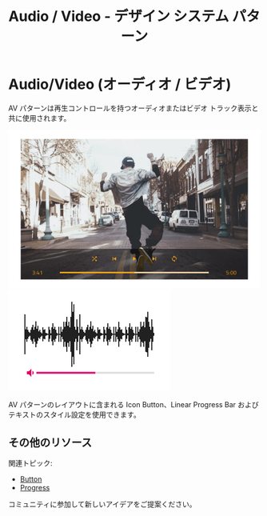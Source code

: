 ﻿---
title: Audio / Video - デザイン システム パターン
_description: Audio / Video パターン シンボルはオーディオおよびビデオ再生を制御するインターフェイスを提供します。
_keywords: デザイン システム, デザイン システム UX, UI キット, Figma, Figma to Angular, Figma からコードをエクスポート, Figma to HTML, Figma UI キット, Sketch, Ignite UI for Angular, Sketch to Angular, Angular, Angular デザイン システム, Sketch からコードをエクスポート, Angular 用のデザイン キット, Sketch HTML, Sketch to HTML, Sketch UI キット
_language: ja
---

# Audio/Video (オーディオ / ビデオ)

AV パターンは再生コントロールを持つオーディオまたはビデオ トラック表示と共に使用されます。

<img class="responsive-img" src="../images/av_player_demo.png" srcset="../images/av_player_demo@2x.png 2x" />
<img class="responsive-img" src="../images/av_volume_demo.png" srcset="../images/av_volume_demo@2x.png 2x" />

AV パターンのレイアウトに含まれる Icon Button、Linear Progress Bar および テキストのスタイル設定を使用できます。

## その他のリソース

関連トピック:

- [Button](../components/button.md)
- [Progress](../components/progress.md)

コミュニティに参加して新しいアイデアをご提案ください。

